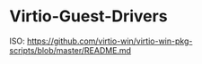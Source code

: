 # Virtio-Guest-Drivers
ISO: https://github.com/virtio-win/virtio-win-pkg-scripts/blob/master/README.md
